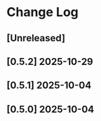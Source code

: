 <!-- markdownlint-disable MD013 MD024 -->

# Change Log

## [Unreleased]
## [0.5.2] 2025-10-29
## [0.5.1] 2025-10-04
## [0.5.0] 2025-10-04
